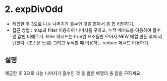 # 2. expDivOdd

- 제곱한 후 3으로 나눈 나머지가 홀수인 것을 뽑아서 총 합 리턴하기.
- 접근 방법 : map과 filter 이용하여 나머지를 구하고, 누적 메서드를 이용하여 홀수인 값만 더해주기. filter 메서드는 true인 요소들만 모아서 NEW 배열 만든 후에 리턴한다. (조건문 느낌) 그리고 누적할 때 이용하는 reduce 메서드 이용하기.

## 설명

제곱한 후 3으로 나눈 나머지가 홀수인 것 을 뽑은 배열의 총 합을 구하세요.
